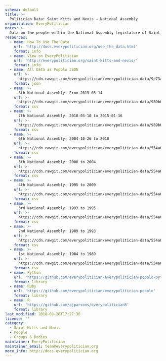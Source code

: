 ```yaml
---
schema: default
title: >-
  Politician Data: Saint Kitts and Nevis — National Assembly
organization: EveryPolitician
notes: >-
  Data on the people within the National Assembly legislature of Saint Kitts and Nevis.
resources:
  - name: How To Use The Data
    url: 'http://docs.everypolitician.org/use_the_data.html'
    format: info
  - name: View on EveryPolitician
    url: 'http://everypolitician.org/saint-kitts-and-nevis/'
    format: info
  - name: All Data as Popolo JSON
    url: >-
      https://cdn.rawgit.com/everypolitician/everypolitician-data/9e73ab06f9d70882a28e4d965310e11abb17df27/data/Saint_Kitts_and_Nevis/Assembly/ep-popolo-v1.0.json
    format: json
  - name: >-
      8th National Assembly: From 2015-05-14
    url: >-
      https://cdn.rawgit.com/everypolitician/everypolitician-data/989b647f8c488d54b6a397d7252d4336aa9e8444/data/Saint_Kitts_and_Nevis/Assembly/term-2015.csv
    format: csv
  - name: >-
      7th National Assembly: 2010-03-10 to 2015-01-16
    url: >-
      https://cdn.rawgit.com/everypolitician/everypolitician-data/989b647f8c488d54b6a397d7252d4336aa9e8444/data/Saint_Kitts_and_Nevis/Assembly/term-2010.csv
    format: csv
  - name: >-
      6th National Assembly: 2004-10-26 to 2010
    url: >-
      https://cdn.rawgit.com/everypolitician/everypolitician-data/554a6cb306153130ac5558e4c015471d63e57cb7/data/Saint_Kitts_and_Nevis/Assembly/term-2004.csv
    format: csv
  - name: >-
      5th National Assembly: 2000 to 2004
    url: >-
      https://cdn.rawgit.com/everypolitician/everypolitician-data/554a6cb306153130ac5558e4c015471d63e57cb7/data/Saint_Kitts_and_Nevis/Assembly/term-2000.csv
    format: csv
  - name: >-
      4th National Assembly: 1995 to 2000
    url: >-
      https://cdn.rawgit.com/everypolitician/everypolitician-data/554a6cb306153130ac5558e4c015471d63e57cb7/data/Saint_Kitts_and_Nevis/Assembly/term-1995.csv
    format: csv
  - name: >-
      3rd National Assembly: 1993 to 1995
    url: >-
      https://cdn.rawgit.com/everypolitician/everypolitician-data/554a6cb306153130ac5558e4c015471d63e57cb7/data/Saint_Kitts_and_Nevis/Assembly/term-1993.csv
    format: csv
  - name: >-
      2nd National Assembly: 1989 to 1993
    url: >-
      https://cdn.rawgit.com/everypolitician/everypolitician-data/554a6cb306153130ac5558e4c015471d63e57cb7/data/Saint_Kitts_and_Nevis/Assembly/term-1989.csv
    format: csv
  - name: >-
      1st National Assembly: 1984 to 1989
    url: >-
      https://cdn.rawgit.com/everypolitician/everypolitician-data/554a6cb306153130ac5558e4c015471d63e57cb7/data/Saint_Kitts_and_Nevis/Assembly/term-1984.csv
    format: csv
  - name: Python
    url: 'https://github.com/everypolitician/everypolitician-popolo-python'
    format: library
  - name: Ruby
    url: 'https://github.com/everypolitician/everypolitician-popolo'
    format: library
  - name: R
    url: 'https://github.com/ajparsons/everypoliticianR'
    format: library
last_modified: 2018-08-20T17:27:30
license: ''
category:
  - Saint Kitts and Nevis
  - People
  - Groups & Bodies
maintainer: EveryPolitician
maintainer_email: team@everypolitician.org
more_info: http://docs.everypolitician.org
---
```

